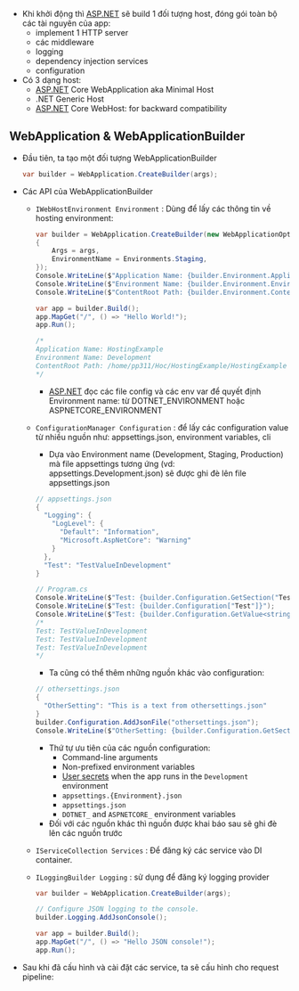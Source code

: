 - Khi khởi động thì [ASP.NET](http://ASP.NET) sẽ build 1 đối tượng host, đóng gói toàn bộ các tài nguyên của app:
    - implement 1 HTTP server
    - các middleware
    - logging
    - dependency injection services
    - configuration
- Có 3 dạng host:
    - [ASP.NET](http://ASP.NET) Core WebApplication aka Minimal Host
    - .NET Generic Host
    - [ASP.NET](http://ASP.NET) Core WebHost: for backward compatibility

## WebApplication & WebApplicationBuilder

- Đầu tiên, ta tạo một đối tượng WebApplicationBuilder
    
    ```csharp
    var builder = WebApplication.CreateBuilder(args);
    ```
    
- Các API của WebApplicationBuilder
    
    - `IWebHostEnvironment Environment` : Dùng để lấy các thông tin về hosting environment:
        
        ```csharp
        var builder = WebApplication.CreateBuilder(new WebApplicationOptions
        {
            Args = args,
            EnvironmentName = Environments.Staging,
        });
        Console.WriteLine($"Application Name: {builder.Environment.ApplicationName}");
        Console.WriteLine($"Environment Name: {builder.Environment.EnvironmentName}");
        Console.WriteLine($"ContentRoot Path: {builder.Environment.ContentRootPath}");
        
        var app = builder.Build();
        app.MapGet("/", () => "Hello World!");
        app.Run();
        
        /*
        Application Name: HostingExample
        Environment Name: Development
        ContentRoot Path: /home/pp311/Hoc/HostingExample/HostingExample
        */
        ```
        
        - [ASP.NET](http://ASP.NET) đọc các file config và các env var để quyết định Environment name: từ DOTNET_ENVIRONMENT hoặc ASPNETCORE_ENVIRONMENT
    - `ConfigurationManager Configuration` : để lấy các configuration value từ nhiều nguồn như: appsettings.json, environment variables, cli
        
        - Dựa vào Environment name (Development, Staging, Production) mà file appsettings tương ứng (vd: appsettings.Development.json) sẽ được ghi đè lên file appsettings.json
        
        ```csharp
        // appsettings.json
        {
          "Logging": {
            "LogLevel": {
              "Default": "Information",
              "Microsoft.AspNetCore": "Warning"
            }
          },
          "Test": "TestValueInDevelopment"
        }
        
        // Program.cs
        Console.WriteLine($"Test: {builder.Configuration.GetSection("Test").Value}");
        Console.WriteLine($"Test: {builder.Configuration["Test"]}");
        Console.WriteLine($"Test: {builder.Configuration.GetValue<string>("Test")}");
        /*
        Test: TestValueInDevelopment
        Test: TestValueInDevelopment
        Test: TestValueInDevelopment
        */
        ```
        
        - Ta cũng có thể thêm những nguồn khác vào configuration:
        
        ```csharp
        // othersettings.json
        {
          "OtherSetting": "This is a text from othersettings.json"
        }
        builder.Configuration.AddJsonFile("othersettings.json");
        Console.WriteLine($"OtherSetting: {builder.Configuration.GetSection("OtherSetting").Value}");
        ```
        
        - Thứ tự ưu tiên của các nguồn configuration:
            - Command-line arguments
            - Non-prefixed environment variables
            - [User secrets](https://learn.microsoft.com/en-us/aspnet/core/security/app-secrets?view=aspnetcore-7.0) when the app runs in the `Development` environment
            - `appsettings.{Environment}.json`
            - `appsettings.json`
            - `DOTNET_` and `ASPNETCORE_` environment variables
        - Đối với các nguồn khác thì nguồn được khai báo sau sẽ ghi đè lên các nguồn trước
    - `IServiceCollection Services` : Để đăng ký các service vào DI container.
        
    - `ILoggingBuilder Logging` : sử dụng để đăng ký logging provider
        
        ```csharp
        var builder = WebApplication.CreateBuilder(args);
        
        // Configure JSON logging to the console.
        builder.Logging.AddJsonConsole();
        
        var app = builder.Build();
        app.MapGet("/", () => "Hello JSON console!");
        app.Run();
        ```
    
- Sau khi đã cấu hình và cài đặt các service, ta sẽ cấu hình cho request pipeline: [](be/asp.net/5.%20ASP.NET/Middleware.md#Configure%20request%20pipeline|link) 